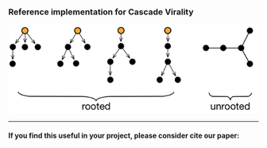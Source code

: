 ### Reference implementation for Cascade Virality




![Rooted vs unrooted cascades](cascade_example.png)




----
#### If you find this useful in your project, please consider cite our paper:
